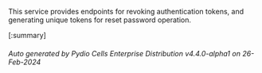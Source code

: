 






This service provides endpoints for revoking authentication tokens, and generating unique tokens for reset password operation.

[:summary]

###### Auto generated by Pydio Cells Enterprise Distribution v4.4.0-alpha1 on 26-Feb-2024
